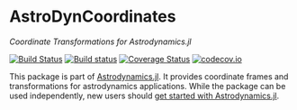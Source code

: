 # AstroDynCoordinates

*Coordinate Transformations for Astrodynamics.jl*

[![Build Status][travis-badge]][travis-url] [![Build status][av-badge]][av-url] [![Coverage Status][coveralls-badge]][coveralls-url] [![codecov.io][codecov-badge]][codecov-url]

This package is part of [Astrodynamics.jl](https://github.com/JuliaAstrodynamics/Astrodynamics.jl).
It provides coordinate frames and transformations for astrodynamics applications.
While the package can be used independently, new users should [get started with Astrodynamics.jl](https://juliaastrodynamics.github.io/Astrodynamics.jl/latest/).

[travis-badge]: https://travis-ci.org/JuliaAstrodynamics/AstroDynCoordinates.jl.svg?branch=master
[travis-url]: https://travis-ci.org/JuliaAstrodynamics/AstroDynCoordinates.jl
[av-badge]: https://ci.appveyor.com/api/projects/status/0h96rmdkbfruyu75?svg=true
[av-url]: https://ci.appveyor.com/project/JuliaAstrodynamics/AstroDynCoordinates-jl
[coveralls-badge]: https://coveralls.io/repos/github/JuliaAstrodynamics/AstroDynCoordinates.jl/badge.svg?branch=master
[coveralls-url]: https://coveralls.io/github/JuliaAstrodynamics/AstroDynCoordinates.jl?branch=master
[codecov-badge]: http://codecov.io/github/JuliaAstrodynamics/AstroDynCoordinates.jl/coverage.svg?branch=master
[codecov-url]: http://codecov.io/github/JuliaAstrodynamics/AstroDynCoordinates.jl?branch=master
